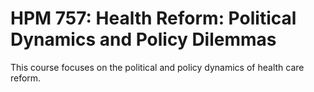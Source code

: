 # HPM 757: Health Reform: Political Dynamics and Policy Dilemmas

This course focuses on the political and policy dynamics of health care reform.